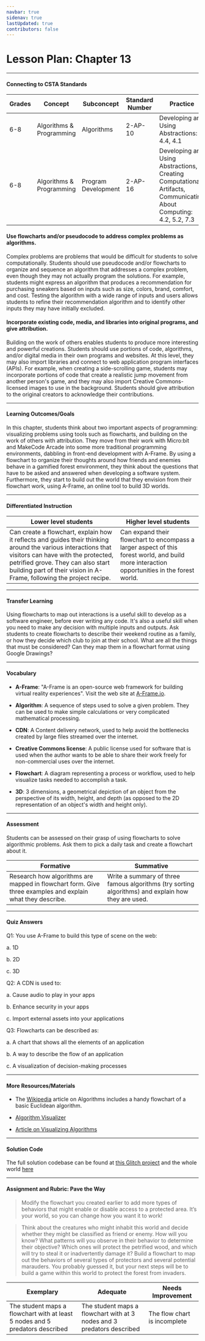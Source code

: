 ```yaml
---
navbar: true
sidenav: true
lastUpdated: true
contributors: false
---
```


# Lesson Plan: Chapter 13
---
#### Connecting to CSTA Standards

Grades | Concept | Subconcept | Standard Number | Practice
---|---|---|---|---
6-8 | Algorithms & Programming | Algorithms | 2-AP-10 | Developing and Using Abstractions: 4.4, 4.1 |
6-8 | Algorithms & Programming | Program Development| 2-AP-16 | Developing and Using Abstractions, Creating Computational Artifacts, Communicating About Computing: 4.2, 5.2, 7.3 |

#### Use flowcharts and/or pseudocode to address complex problems as algorithms.

Complex problems are problems that would be difficult for students to solve computationally. Students should use pseudocode and/or flowcharts to organize and sequence an algorithm that addresses a complex problem, even though they may not actually program the solutions. For example, students might express an algorithm that produces a recommendation for purchasing sneakers based on inputs such as size, colors, brand, comfort, and cost. Testing the algorithm with a wide range of inputs and users allows students to refine their recommendation algorithm and to identify other inputs they may have initially excluded.

#### Incorporate existing code, media, and libraries into original programs, and give attribution.

Building on the work of others enables students to produce more interesting and powerful creations. Students should use portions of code, algorithms, and/or digital media in their own programs and websites. At this level, they may also import libraries and connect to web application program interfaces (APIs). For example, when creating a side-scrolling game, students may incorporate portions of code that create a realistic jump movement from another person's game, and they may also import Creative Commons-licensed images to use in the background. Students should give attribution to the original creators to acknowledge their contributions.

---

#### Learning Outcomes/Goals

In this chapter, students think about two important aspects of programming: visualizing problems using tools such as flowcharts, and building on the work of others with attribution. They move from their work with Micro:bit and MakeCode Arcade into some more traditional programming environments, dabbling in front-end development with A-Frame. By using a flowchart to organize their thoughts around how friends and enemies behave in a gamified forest environment, they think about the questions that have to be asked and answered when developing a software system. Furthermore, they start to build out the world that they envision from their flowchart work, using A-Frame, an online tool to build 3D worlds.

---

#### Differentiated Instruction

Lower level students | Higher level students
---|---
Can create a flowchart, explain how it reflects and guides their thinking around the various interactions that visitors can have with the protected, petrified grove. They can also start building part of their vision in A-Frame, following the project recipe. | Can expand their flowchart to encompass a larger aspect of this forest world, and build more interaction opportunities in the forest world.

---

#### Transfer Learning

Using flowcharts to map out interactions is a useful skill to develop as a software engineer, before ever writing any code. It's also a useful skill when you need to make any decision with multiple inputs and outputs. Ask students to create flowcharts to describe their weekend routine as a family, or how they decide which club to join at their school. What are all the things that must be considered? Can they map them in a flowchart format using Google Drawings?

---

#### Vocabulary


- **A-Frame**: "A-Frame is an open-source web framework for building virtual reality experiences". Visit the web site at [A-Frame.io](https://aframe.io).

- **Algorithm**: A sequence of steps used to solve a given problem. They can be used to make simple calculations or very complicated mathematical processing.

- **CDN**: A Content delivery network, used to help avoid the bottlenecks created by large files streamed over the internet.

- **Creative Commons license**: A public license used for software that is used when the author wants to be able to share their work freely for non-commercial uses over the internet.

- **Flowchart**: A diagram representing a process or workflow, used to help visualize tasks needed to accomplish a task.

- **3D**: 3 dimensions, a geometrical depiction of an object from the perspective of its width, height, and depth (as opposed to the 2D representation of an object's width and height only).


---

#### Assessment

Students can be assessed on their grasp of using flowcharts to solve algorithmic problems. Ask them to pick a daily task and create a flowchart about it.

Formative | Summative
---|---
Research how algorithms are mapped in flowchart form. Give three examples and explain what they describe. | Write a summary of three famous algorithms (try sorting algorithms) and explain how they are used.

---

#### Quiz Answers

Q1:	You use A-Frame to build this type of scene on the web:  

a.	1D  

b.	2D  

c.	<span class="highlight">3D</span> 

Q2:	A CDN is used to:  

a. 	Cause audio to play in your apps 

b. 	Enhance security in your apps  

c.  <span class="highlight">Import external assets into your applications</span> 

 
Q3:	Flowcharts can be described as: 

a. 	A chart that shows all the elements of an application 

b. 	A way to describe the flow of an application 

c. 	<span class="highlight">A visualization of decision-making processes</span> 

---

#### More Resources/Materials

- The [Wikipedia](https://en.wikipedia.org/wiki/Algorithm) article on Algorithms includes a handy flowchart of a basic Euclidean algorithm.

- [Algorithm Visualizer](https://algorithm-visualizer.org/)

- [Article on Visualizing Algorithms](https://bost.ocks.org/mike/algorithms/)

---

#### Solution Code

The full solution codebase can be found at [this Glitch project](https://glitch.com/edit/#!/cs4kids-a-frame) and the whole world [here](https://cs4kids-a-frame.glitch.me/)

---

#### Assignment and Rubric: Pave the Way

> Modify the flowchart you created earlier to add more types of behaviors that might enable or disable access to a protected area. It’s your world, so you can change how you want it to work!  

> Think about the creatures who might inhabit this world and decide whether they might be classified as friend or enemy. How will you know? What patterns will you observe in their behavior to determine their objective? Which ones will protect the petrified wood, and which will try to steal it or inadvertently damage it? Build a flowchart to map out the behaviors of several types of protectors and several potential marauders. You probably guessed it, but your next steps will be to build a game within this world to protect the forest from invaders. 

Exemplary | Adequate | Needs Improvement 
---|---|---
The student maps a flowchart with at least 5 nodes and 5 predators described | The student maps a flowchart with at 3 nodes and 3 predators described | The flow chart is incomplete





